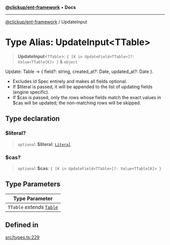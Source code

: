 [**@clickup/ent-framework**](../README.md) • **Docs**

***

[@clickup/ent-framework](../globals.md) / UpdateInput

# Type Alias: UpdateInput\<TTable\>

> **UpdateInput**\<`TTable`\>: `{ [K in UpdateField<TTable>]?: Value<TTable[K]> }` & `object`

Update: Table -> { field?: string, created_at?: Date, updated_at?: Date }.
- Excludes id Spec entirely and makes all fields optional.
- If $literal is passed, it will be appended to the list of updating fields
  (engine specific).
- If $cas is passed, only the rows whose fields match the exact values in
  $cas will be updated; the non-matching rows will be skipped.

## Type declaration

### $literal?

> `optional` **$literal**: [`Literal`](Literal.md)

### $cas?

> `optional` **$cas**: `{ [K in UpdateField<TTable>]?: Value<TTable[K]> }`

## Type Parameters

| Type Parameter |
| ------ |
| `TTable` *extends* [`Table`](Table.md) |

## Defined in

[src/types.ts:229](https://github.com/clickup/ent-framework/blob/master/src/types.ts#L229)

